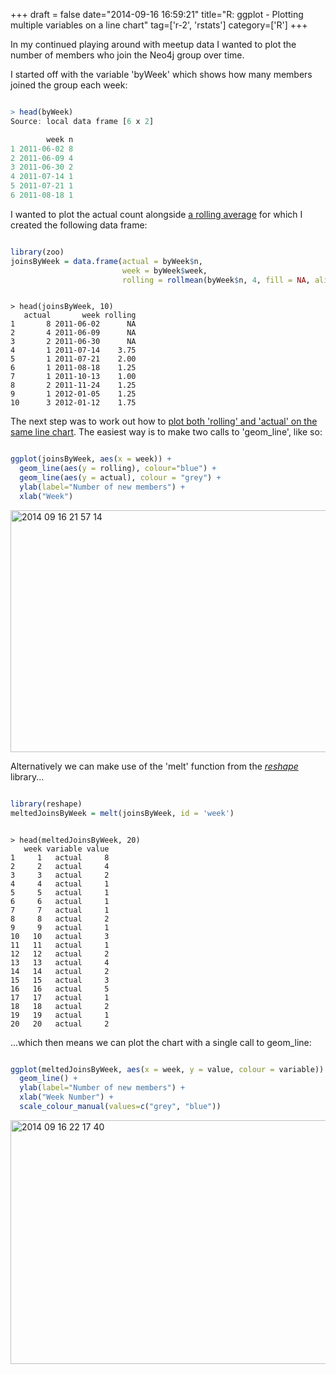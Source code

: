 +++
draft = false
date="2014-09-16 16:59:21"
title="R: ggplot - Plotting multiple variables on a line chart"
tag=['r-2', 'rstats']
category=['R']
+++

<p>
In my continued playing around with meetup data I wanted to plot the number of members who join the Neo4j group over time.
</p>


<p>I started off with the variable 'byWeek' which shows how many members joined the group each week:</p>



~~~r

> head(byWeek)
Source: local data frame [6 x 2]

        week n
1 2011-06-02 8
2 2011-06-09 4
3 2011-06-30 2
4 2011-07-14 1
5 2011-07-21 1
6 2011-08-18 1
~~~

<p>I wanted to plot the actual count alongside <a href="http://www.markhneedham.com/blog/2014/09/13/r-calculating-rolling-or-moving-averages/">a rolling average</a> for which I created the following data frame:</p>



~~~r

library(zoo)
joinsByWeek = data.frame(actual = byWeek$n, 
                         week = byWeek$week,
                         rolling = rollmean(byWeek$n, 4, fill = NA, align=c("right")))
~~~


~~~text

> head(joinsByWeek, 10)
   actual       week rolling
1       8 2011-06-02      NA
2       4 2011-06-09      NA
3       2 2011-06-30      NA
4       1 2011-07-14    3.75
5       1 2011-07-21    2.00
6       1 2011-08-18    1.25
7       1 2011-10-13    1.00
8       2 2011-11-24    1.25
9       1 2012-01-05    1.25
10      3 2012-01-12    1.75
~~~

<p>The next step was to work out how to <a href="http://stackoverflow.com/questions/3777174/plotting-two-variables-as-lines-using-ggplot2-on-the-same-graph">plot both 'rolling' and 'actual' on the same line chart</a>. The easiest way is to make two calls to 'geom_line', like so:</p>



~~~r

ggplot(joinsByWeek, aes(x = week)) + 
  geom_line(aes(y = rolling), colour="blue") + 
  geom_line(aes(y = actual), colour = "grey") + 
  ylab(label="Number of new members") + 
  xlab("Week")
~~~

<div>
<img src="{{<siteurl>}}/uploads/2014/09/2014-09-16_21-57-14.png" alt="2014 09 16 21 57 14" title="2014-09-16_21-57-14.png" border="0" width="600" height="387" />
</div>

<p>Alternatively we can make use of the 'melt' function from the <cite><a href="http://www.statmethods.net/management/reshape.html">reshape</a></cite> library...</p>



~~~r

library(reshape)
meltedJoinsByWeek = melt(joinsByWeek, id = 'week')
~~~


~~~text

> head(meltedJoinsByWeek, 20)
   week variable value
1     1   actual     8
2     2   actual     4
3     3   actual     2
4     4   actual     1
5     5   actual     1
6     6   actual     1
7     7   actual     1
8     8   actual     2
9     9   actual     1
10   10   actual     3
11   11   actual     1
12   12   actual     2
13   13   actual     4
14   14   actual     2
15   15   actual     3
16   16   actual     5
17   17   actual     1
18   18   actual     2
19   19   actual     1
20   20   actual     2
~~~

<p>...which then means we can plot the chart with a single call to geom_line:</p>



~~~r

ggplot(meltedJoinsByWeek, aes(x = week, y = value, colour = variable)) + 
  geom_line() + 
  ylab(label="Number of new members") + 
  xlab("Week Number") + 
  scale_colour_manual(values=c("grey", "blue"))
~~~

<div>

<img src="{{<siteurl>}}/uploads/2014/09/2014-09-16_22-17-40.png" alt="2014 09 16 22 17 40" title="2014-09-16_22-17-40.png" border="0" width="600" height="390" /></div>
